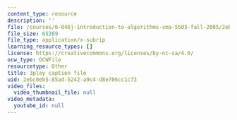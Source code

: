 ```yaml
---
content_type: resource
description: ''
file: /courses/6-046j-introduction-to-algorithms-sma-5503-fall-2005/2ebc0eb585ad5242a9c4d8e706cc1c73_F0VsQWWVWU4.vtt
file_size: 65269
file_type: application/x-subrip
learning_resource_types: []
license: https://creativecommons.org/licenses/by-nc-sa/4.0/
ocw_type: OCWFile
resourcetype: Other
title: 3play caption file
uid: 2ebc0eb5-85ad-5242-a9c4-d8e706cc1c73
video_files:
  video_thumbnail_file: null
video_metadata:
  youtube_id: null
---
```

